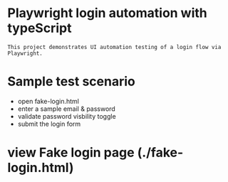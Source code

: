 # Playwright login automation with typeScript
    This project demonstrates UI automation testing of a login flow via Playwright. 
# Sample test scenario
- open fake-login.html
- enter a sample email & password
- validate password visbility toggle
- submit the login form 
# view Fake login page (./fake-login.html)